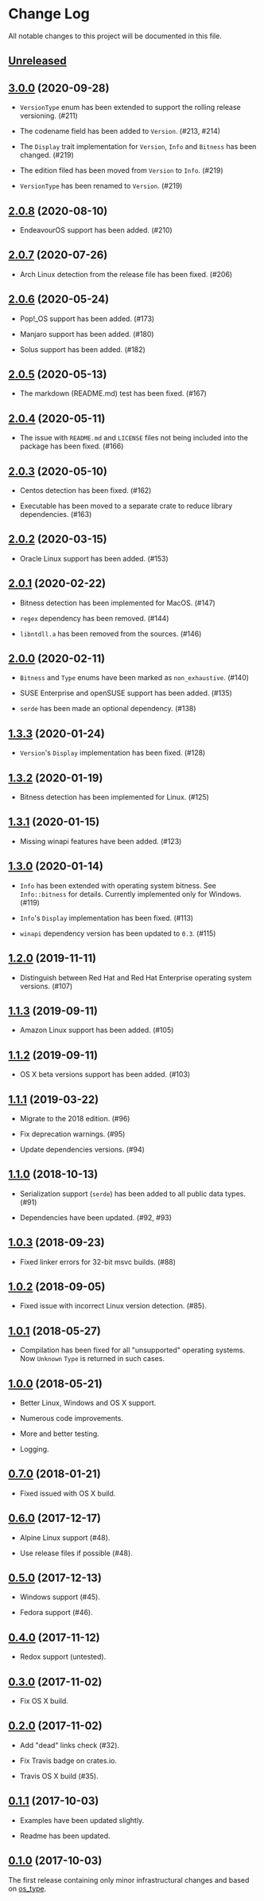# Change Log

All notable changes to this project will be documented in this file.

## [Unreleased]

## [3.0.0] (2020-09-28)

- `VersionType` enum has been extended to support the rolling release
  versioning. (#211)

- The codename field has been added to `Version`. (#213, #214)

- The `Display` trait implementation for `Version`, `Info` and `Bitness` has
  been changed. (#219)

- The edition filed has been moved from `Version` to `Info`. (#219)

- `VersionType` has been renamed to `Version`. (#219)

## [2.0.8] (2020-08-10)

- EndeavourOS support has been added. (#210)

## [2.0.7] (2020-07-26)

- Arch Linux detection from the release file has been fixed. (#206)

## [2.0.6] (2020-05-24)

- Pop!_OS support has been added. (#173)

- Manjaro support has been added. (#180)

- Solus support has been added. (#182)

## [2.0.5] (2020-05-13)

- The markdown (README.md) test has been fixed. (#167)

## [2.0.4] (2020-05-11)

- The issue with `README.md` and `LICENSE` files not being included into the package
  has been fixed. (#166)

## [2.0.3] (2020-05-10)

- Centos detection has been fixed. (#162)

- Executable has been moved to a separate crate to reduce library dependencies. (#163)

## [2.0.2] (2020-03-15)

- Oracle Linux support has been added. (#153)

## [2.0.1] (2020-02-22)

- Bitness detection has been implemented for MacOS. (#147)

- `regex` dependency has been removed. (#144)

- `libntdll.a` has been removed from the sources. (#146)

## [2.0.0] (2020-02-11)

- `Bitness` and `Type` enums have been marked as `non_exhaustive`. (#140)

- SUSE Enterprise and openSUSE support has been added. (#135)

- `serde` has been made an optional dependency. (#138)

## [1.3.3] (2020-01-24)

- `Version`'s `Display` implementation has been fixed. (#128)

## [1.3.2] (2020-01-19)

- Bitness detection has been implemented for Linux. (#125)

## [1.3.1] (2020-01-15)

- Missing winapi features have been added. (#123)

## [1.3.0] (2020-01-14)

- `Info` has been extended with operating system bitness. See `Info::bitness`
  for details. Currently implemented only for Windows. (#119)

- `Info`'s `Display` implementation has been fixed. (#113)

- `winapi` dependency version has been updated to `0.3`. (#115)

## [1.2.0] (2019-11-11)

- Distinguish between Red Hat and Red Hat Enterprise operating system versions. (#107)

## [1.1.3] (2019-09-11)

- Amazon Linux support has been added. (#105)

## [1.1.2] (2019-09-11)

- OS X beta versions support has been added. (#103)

## [1.1.1] (2019-03-22)

- Migrate to the 2018 edition. (#96)

- Fix deprecation warnings. (#95)

- Update dependencies versions. (#94)

## [1.1.0] (2018-10-13)

- Serialization support (`serde`) has been added to all public data types. (#91)

- Dependencies have been updated. (#92, #93)

## [1.0.3] (2018-09-23)

- Fixed linker errors for 32-bit msvc builds. (#88)  

## [1.0.2] (2018-09-05)

- Fixed issue with incorrect Linux version detection. (#85).

## [1.0.1] (2018-05-27)

- Compilation has been fixed for all "unsupported" operating systems. Now
  `Unknown` `Type` is returned in such cases.

## [1.0.0] (2018-05-21)

- Better Linux, Windows and OS X support.

- Numerous code improvements.

- More and better testing.

- Logging.

## [0.7.0] (2018-01-21)

- Fixed issued with OS X build.

## [0.6.0] (2017-12-17)

- Alpine Linux support (#48).

- Use release files if possible (#48).

## [0.5.0] (2017-12-13)

- Windows support (#45).

- Fedora support (#46).

## [0.4.0] (2017-11-12)

- Redox support (untested).

## [0.3.0] (2017-11-02)

- Fix OS X build.

## [0.2.0] (2017-11-02)

- Add "dead" links check (#32).

- Fix Travis badge on crates.io.

- Travis OS X build (#35).

## [0.1.1] (2017-10-03)

- Examples have been updated slightly.

- Readme has been updated.

## [0.1.0] (2017-10-03)

The first release containing only minor infrastructural changes and based on [os_type](https://github.com/schultyy/os_type).

[Unreleased]: https://github.com/stanislav-tkach/os_info/compare/v3.0...HEAD
[3.0.0]: https://github.com/stanislav-tkach/os_info/compare/v2.0.8...v3.0
[2.0.8]: https://github.com/stanislav-tkach/os_info/compare/v2.0.7...v2.0.8
[2.0.7]: https://github.com/stanislav-tkach/os_info/compare/v2.0.6...v2.0.7
[2.0.6]: https://github.com/stanislav-tkach/os_info/compare/2.0.5...v2.0.6
[2.0.5]: https://github.com/stanislav-tkach/os_info/compare/2.0.4...2.0.5
[2.0.4]: https://github.com/stanislav-tkach/os_info/compare/v2.0.3...2.0.4
[2.0.3]: https://github.com/stanislav-tkach/os_info/compare/v2.0.2...v2.0.3
[2.0.2]: https://github.com/stanislav-tkach/os_info/compare/v2.0.1...v2.0.2
[2.0.1]: https://github.com/stanislav-tkach/os_info/compare/v2.0...v2.0.1
[2.0.0]: https://github.com/stanislav-tkach/os_info/compare/v1.3.3...v2.0
[1.3.3]: https://github.com/stanislav-tkach/os_info/compare/v1.3.2...v1.3.3
[1.3.2]: https://github.com/stanislav-tkach/os_info/compare/v1.3.1...v1.3.2
[1.3.1]: https://github.com/stanislav-tkach/os_info/compare/v1.3...v1.3.1
[1.3.0]: https://github.com/stanislav-tkach/os_info/compare/v1.2...v1.3
[1.2.0]: https://github.com/stanislav-tkach/os_info/compare/v1.1.3...v1.2
[1.1.3]: https://github.com/stanislav-tkach/os_info/compare/v1.1.2...v1.1.3
[1.1.2]: https://github.com/stanislav-tkach/os_info/compare/v1.1.1...v1.1.2
[1.1.1]: https://github.com/stanislav-tkach/os_info/compare/v1.1...v1.1.1
[1.1.0]: https://github.com/stanislav-tkach/os_info/compare/v1.0.3...v1.1
[1.0.3]: https://github.com/stanislav-tkach/os_info/compare/v1.0.2...v1.0.3
[1.0.2]: https://github.com/stanislav-tkach/os_info/compare/v1.0.1...v1.0.2
[1.0.1]: https://github.com/stanislav-tkach/os_info/compare/v1.0.1...v1.0.2
[1.0.0]: https://github.com/stanislav-tkach/os_info/compare/v0.7.0...v1.0
[0.7.0]: https://github.com/stanislav-tkach/os_info/compare/v0.6.0...v0.7.0
[0.6.0]: https://github.com/stanislav-tkach/os_info/compare/v0.5.0...v0.6.0
[0.5.0]: https://github.com/stanislav-tkach/os_info/compare/v0.4.0...v0.5.0
[0.4.0]: https://github.com/stanislav-tkach/os_info/compare/v0.3.0...v0.4.0
[0.3.0]: https://github.com/stanislav-tkach/os_info/compare/v0.2.0...v0.3.0
[0.2.0]: https://github.com/stanislav-tkach/os_info/compare/v.0.1.1...v0.2.0
[0.1.1]: https://github.com/stanislav-tkach/os_info/compare/v0.1.0...v.0.1.1
[0.1.0]: https://github.com/stanislav-tkach/os_info/tree/v0.1.0

